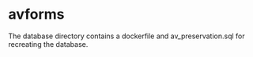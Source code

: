 avforms
=======

The database directory contains a dockerfile and av_preservation.sql for 
recreating the database. 